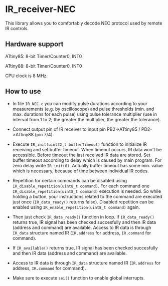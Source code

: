 # IR_receiver-NEC

This library allows you to comfortably decode NEC protocol used by remote IR controls.

## Hardware support

ATtiny85: 8-bit Timer/Counter0, INT0

ATtiny88: 8-bit Timer/Counter0, INT0

CPU clock is 8 MHz.

## How to use

- In file `IR_NEC.c` you can modify pulse durations according to your measurements (e.g. by oscilloscope) and pulse thresholds (min. and max. durations for each pulse) using pulse tolerance multiplier (use in interval from 1 to 2; the greater the multiplier, the greater the tolerance).

- Connect output pin of IR receiver to input pin PB2->ATtiny85 / PD2->ATtiny88 (pin 7/4).

-  Execute `IR_init(uint32_t bufferTimeout)` function to initialize IR receiving and set buffer timeout. When timeout occurs, IR data won't be accessible. Before timeout the last received IR data are stored. Set buffer timeout according to delay which is caused by main program. For zero delay write `IR_init(0)`. Actually buffer timeout has some min. value which is necessary, because of time between individual IR codes.

- Repetition for certain commands can be disabled using `IR_disable_repetition(uint8_t command)`. For each command one `IR_disable_repetition(uint8_t command)` execution is needed. So while holding a button, your instructions related to the command are executed just once (`IR_data_ready()` returns false). Disabled repetition can be enabled using `IR_enable_repetition(uint8_t command)` again.

- Then just check `IR_data_ready()` function in loop. If `IR_data_ready()` returns true, IR signal has been checked succesfully and then IR data (address and command) are available. Access to IR data is through `IR_data` structure named IR (`IR.address` for address, `IR.command` for command).

- If `IR_available()` returns true, IR signal has been checked succesfully and then IR data (address and command) are available.

- Access to IR data is through `IR_data` structure named IR (`IR.address` for address, `IR.command` for command).

- Make sure to execute `sei()` function to enable global interrupts.
